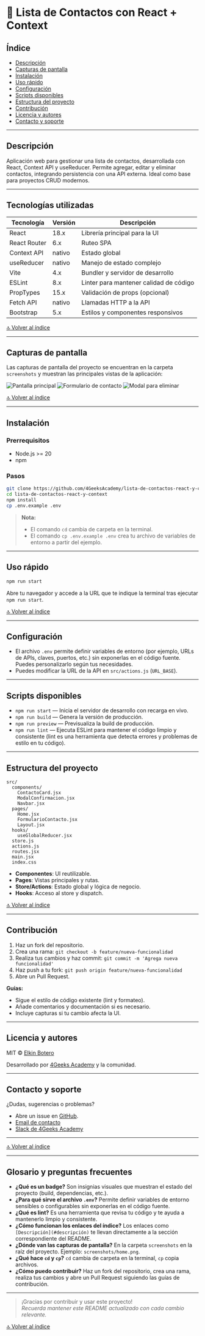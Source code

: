 # 📒 Lista de Contactos con React + Context

## Índice

- [Descripción](#descripción)
- [Capturas de pantalla](#capturas-de-pantalla)
- [Instalación](#instalación)
- [Uso rápido](#uso-rápido)
- [Configuración](#configuración)
- [Scripts disponibles](#scripts-disponibles)
- [Estructura del proyecto](#estructura-del-proyecto)
- [Contribución](#contribución)
- [Licencia y autores](#licencia-y-autores)
- [Contacto y soporte](#contacto-y-soporte)

---

## Descripción

Aplicación web para gestionar una lista de contactos, desarrollada con React, Context API y useReducer. Permite agregar, editar y eliminar contactos, integrando persistencia con una API externa. Ideal como base para proyectos CRUD modernos.

---

## Tecnologías utilizadas

| Tecnología   | Versión | Descripción                            |
| ------------ | ------- | -------------------------------------- |
| React        | 18.x    | Librería principal para la UI          |
| React Router | 6.x     | Ruteo SPA                              |
| Context API  | nativo  | Estado global                          |
| useReducer   | nativo  | Manejo de estado complejo              |
| Vite         | 4.x     | Bundler y servidor de desarrollo       |
| ESLint       | 8.x     | Linter para mantener calidad de código |
| PropTypes    | 15.x    | Validación de props (opcional)         |
| Fetch API    | nativo  | Llamadas HTTP a la API                 |
| Bootstrap    | 5.x     | Estilos y componentes responsivos      |


[🔝 Volver al índice](#índice)

---

## Capturas de pantalla

Las capturas de pantalla del proyecto se encuentran en la carpeta `screenshots` y muestran las principales vistas de la aplicación:

![Pantalla principal](screenshots/home.png)
![Formulario de contacto](screenshots/formulario.png)
![Modal para eliminar](screenshots/modal.png)

[🔝 Volver al índice](#índice)

---

## Instalación

### Prerrequisitos

- Node.js >= 20
- npm

### Pasos

```bash
git clone https://github.com/4GeeksAcademy/lista-de-contactos-react-y-context
cd lista-de-contactos-react-y-context
npm install
cp .env.example .env
```

> **Nota:**
>
> - El comando `cd` cambia de carpeta en la terminal.
> - El comando `cp .env.example .env` crea tu archivo de variables de entorno a partir del ejemplo.

---

## Uso rápido

```bash
npm run start
```
Abre tu navegador y accede a la URL que te indique la terminal tras ejecutar `npm run start`.

[🔝 Volver al índice](#índice)

---

## Configuración

- El archivo `.env` permite definir variables de entorno (por ejemplo, URLs de APIs, claves, puertos, etc.) sin exponerlas en el código fuente. Puedes personalizarlo según tus necesidades.
- Puedes modificar la URL de la API en `src/actions.js` (`URL_BASE`).

---

## Scripts disponibles

- `npm run start` — Inicia el servidor de desarrollo con recarga en vivo.
- `npm run build` — Genera la versión de producción.
- `npm run preview` — Previsualiza la build de producción.
- `npm run lint` — Ejecuta ESLint para mantener el código limpio y consistente (lint es una herramienta que detecta errores y problemas de estilo en tu código).

---

## Estructura del proyecto

```
src/
  components/
    ContactoCard.jsx
    ModalConfirmacion.jsx
    Navbar.jsx
  pages/
    Home.jsx
    FormularioContacto.jsx
    Layout.jsx
  hooks/
    useGlobalReducer.jsx
  store.js
  actions.js
  routes.jsx
  main.jsx
  index.css
```

- **Componentes**: UI reutilizable.
- **Pages**: Vistas principales y rutas.
- **Store/Actions**: Estado global y lógica de negocio.
- **Hooks**: Acceso al store y dispatch.

[🔝 Volver al índice](#índice)

---

## Contribución

1. Haz un fork del repositorio.
2. Crea una rama: `git checkout -b feature/nueva-funcionalidad`
3. Realiza tus cambios y haz commit: `git commit -m 'Agrega nueva funcionalidad'`
4. Haz push a tu fork: `git push origin feature/nueva-funcionalidad`
5. Abre un Pull Request.

**Guías:**

- Sigue el estilo de código existente (lint y formateo).
- Añade comentarios y documentación si es necesario.
- Incluye capturas si tu cambio afecta la UI.

---

## Licencia y autores

MIT © [Elkin Botero](https://github.com/eybagit)

Desarrollado por [4Geeks Academy](https://4geeksacademy.com/) y la comunidad.

---

## Contacto y soporte

¿Dudas, sugerencias o problemas?

- Abre un issue en [GitHub](https://github.com/4GeeksAcademy/lista-de-contactos-react-y-context/issues).
- [Email de contacto](mailto:elkinboterooficial@gmail.com)
- [Slack de 4Geeks Academy](https://4geeksacademy.slack.com/team/U08QM413VMH)

---

[🔝 Volver al índice](#índice)

---

## Glosario y preguntas frecuentes

- **¿Qué es un badge?** Son insignias visuales que muestran el estado del proyecto (build, dependencias, etc.).
- **¿Para qué sirve el archivo `.env`?** Permite definir variables de entorno sensibles o configurables sin exponerlas en el código fuente.
- **¿Qué es lint?** Es una herramienta que revisa tu código y te ayuda a mantenerlo limpio y consistente.
- **¿Cómo funcionan los enlaces del índice?** Los enlaces como `[Descripción](#descripción)` te llevan directamente a la sección correspondiente del README.
- **¿Dónde van las capturas de pantalla?** En la carpeta `screenshots` en la raíz del proyecto. Ejemplo: `screenshots/home.png`.
- **¿Qué hace `cd` y `cp`?** `cd` cambia de carpeta en la terminal, `cp` copia archivos.
- **¿Cómo puedo contribuir?** Haz un fork del repositorio, crea una rama, realiza tus cambios y abre un Pull Request siguiendo las guías de contribución.

---

> ¡Gracias por contribuir y usar este proyecto!  
> _Recuerda mantener este README actualizado con cada cambio relevante._


[🔝 Volver al índice](#índice)